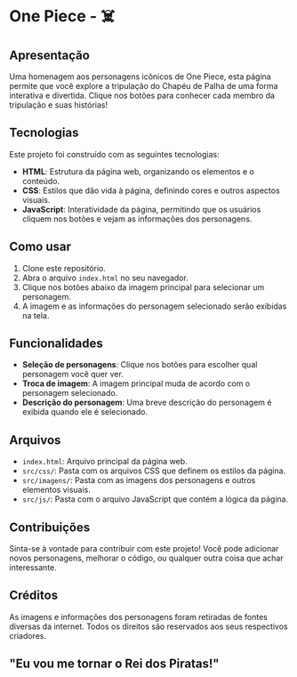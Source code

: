 # One Piece - ‍☠️

## Apresentação

Uma homenagem aos personagens icônicos de One Piece, esta página permite que você explore a tripulação do Chapéu de Palha de uma forma interativa e divertida. Clique nos botões para conhecer cada membro da tripulação e suas histórias!

## Tecnologias

Este projeto foi construído com as seguintes tecnologias:

*   **HTML**: Estrutura da página web, organizando os elementos e o conteúdo.
*   **CSS**: Estilos que dão vida à página, definindo cores e outros aspectos visuais.
*   **JavaScript**: Interatividade da página, permitindo que os usuários cliquem nos botões e vejam as informações dos personagens.

## Como usar

1.  Clone este repositório.
2.  Abra o arquivo `index.html` no seu navegador.
3.  Clique nos botões abaixo da imagem principal para selecionar um personagem.
4.  A imagem e as informações do personagem selecionado serão exibidas na tela.

## Funcionalidades

*   **Seleção de personagens**: Clique nos botões para escolher qual personagem você quer ver.
*   **Troca de imagem**: A imagem principal muda de acordo com o personagem selecionado.
*   **Descrição do personagem**: Uma breve descrição do personagem é exibida quando ele é selecionado.

## Arquivos

*   `index.html`: Arquivo principal da página web.
*   `src/css/`: Pasta com os arquivos CSS que definem os estilos da página.
*   `src/imagens/`: Pasta com as imagens dos personagens e outros elementos visuais.
*   `src/js/`: Pasta com o arquivo JavaScript que contém a lógica da página.

## Contribuições

Sinta-se à vontade para contribuir com este projeto! Você pode adicionar novos personagens, melhorar o código, ou qualquer outra coisa que achar interessante.

## Créditos

As imagens e informações dos personagens foram retiradas de fontes diversas da internet. Todos os direitos são reservados aos seus respectivos criadores.

## "Eu vou me tornar o Rei dos Piratas!"
